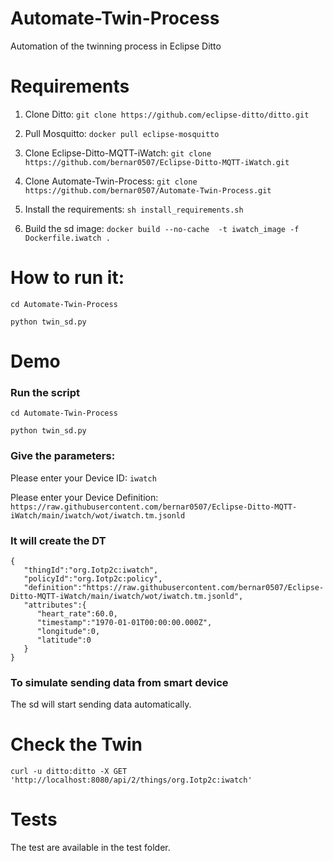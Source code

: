 # Automate-Twin-Process
Automation of the twinning process in Eclipse Ditto

# Requirements

1. Clone Ditto: ```git clone https://github.com/eclipse-ditto/ditto.git```

2. Pull Mosquitto: ```docker pull eclipse-mosquitto```

3. Clone Eclipse-Ditto-MQTT-iWatch: ```git clone https://github.com/bernar0507/Eclipse-Ditto-MQTT-iWatch.git```

4. Clone Automate-Twin-Process: ```git clone https://github.com/bernar0507/Automate-Twin-Process.git```

5. Install the requirements: ```sh install_requirements.sh```

6. Build the sd image: ```docker build --no-cache  -t iwatch_image -f Dockerfile.iwatch .```

# How to run it:

`cd Automate-Twin-Process`

`python twin_sd.py`

# Demo 

### Run the script 

`cd Automate-Twin-Process`

`python twin_sd.py`

### Give the parameters:

Please enter your Device ID: `iwatch`

Please enter your Device Definition: `https://raw.githubusercontent.com/bernar0507/Eclipse-Ditto-MQTT-iWatch/main/iwatch/wot/iwatch.tm.jsonld`

### It will create the DT

```
{
   "thingId":"org.Iotp2c:iwatch",
   "policyId":"org.Iotp2c:policy",
   "definition":"https://raw.githubusercontent.com/bernar0507/Eclipse-Ditto-MQTT-iWatch/main/iwatch/wot/iwatch.tm.jsonld",
   "attributes":{
      "heart_rate":60.0,
      "timestamp":"1970-01-01T00:00:00.000Z",
      "longitude":0,
      "latitude":0
   }
}
```

### To simulate sending data from smart device

The sd will start sending data automatically.

# Check the Twin

```curl -u ditto:ditto -X GET 'http://localhost:8080/api/2/things/org.Iotp2c:iwatch'```

# Tests
The test are available in the test folder. 

